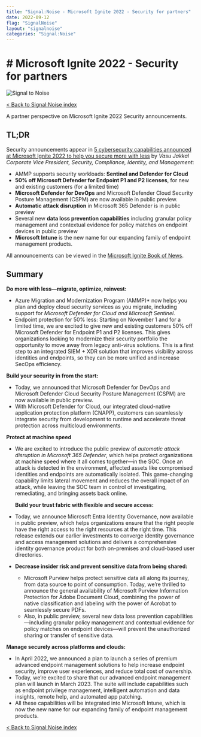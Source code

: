 ```yaml
---
title: "Signal:Noise - Microsoft Ignite 2022 - Security for partners"
date: 2022-09-12
flag: "SignalNoise"
layout: "signalnoise"
categories: "Signal:Noise"
---
```


# # Microsoft Ignite 2022 - Security for partners

![Signal to Noise](/PartnerCrucible/Library/signaltonoise-msignite2022.png)

[< Back to Signal:Noise index](/PartnerCrucible/SignaltoNoise)

A partner perspective on Microsoft Ignite 2022 Security announcements.

## TL;DR
Security announcements appear in [5 cybersecurity capabilities announced at Microsoft Ignite 2022 to help you secure more with less](https://www.microsoft.com/security/blog/2022/10/12/5-cybersecurity-capabilities-announced-at-microsoft-ignite-2022-to-help-you-secure-more-with-less/) by *Vasu Jakkal Corporate Vice President, Security, Compliance, Identity, and Management*:
* AMMP supports security workloads: **Sentinel and Defender for Cloud**
* **50% off Microsoft Defender for Endpoint P1 and P2 licenses**, for new and existing customers (for a limited time)
* **Microsoft Defender for DevOps** and Microsoft Defender Cloud Security Posture Management (CSPM) are now available in public preview.
* **Automatic attack disruption** in Microsoft 365 Defender is in public preview
* Several new **data loss prevention capabilities** including granular policy management and contextual evidence for policy matches on endpoint devices in public preview
* **Microsoft Intune** is the new name for our expanding family of endpoint management products.

All announcements can be viewed in the [Microsoft Ignite Book of News](https://news.microsoft.com/ignite-2022-book-of-news/).

## Summary
  **Do more with less—migrate, optimize, reinvest:**
  * Azure Migration and Modernization Program (AMMP)* now helps you plan and deploy cloud security services as you migrate, including support for *Microsoft Defender for Cloud and Microsoft Sentinel*.
  * Endpoint protection for 50% less: Starting on November 1 and for a limited time, we are excited to give new and existing customers 50% off Microsoft Defender for Endpoint P1 and P2 licenses. This gives organizations looking to modernize their security portfolio the opportunity to move away from legacy anti-virus solutions. This is a first step to an integrated SIEM + XDR solution that improves visibility across identities and endpoints, so they can be more unified and increase SecOps efficiency.

  **Build your security in from the start:**
  * Today, we announced that Microsoft Defender for DevOps and Microsoft Defender Cloud Security Posture Management (CSPM) are now available in public preview.
  * With Microsoft Defender for Cloud, our integrated cloud-native application protection platform (CNAPP), customers can seamlessly integrate security from development to runtime and accelerate threat protection across multicloud environments.

  **Protect at machine speed**
  * We are excited to introduce the public preview of *automatic attack disruption in Microsoft 365 Defender*, which helps protect organizations at machine speed where it all comes together—in the SOC. Once an attack is detected in the environment, affected assets like compromised identities and endpoints are automatically isolated. This game-changing capability limits lateral movement and reduces the overall impact of an attack, while leaving the SOC team in control of investigating, remediating, and bringing assets back online.

	**Build your trust fabric with flexible and secure access:**
  *  Today, we announce Microsoft Entra Identity Governance, now available in public preview, which helps organizations ensure that the right people have the right access to the right resources at the right time. This release extends our earlier investments to converge identity governance and access management solutions and delivers a comprehensive identity governance product for both on-premises and cloud-based user directories.
*
	**Decrease insider risk and prevent sensitive data from being shared:**
  * Microsoft Purview helps protect sensitive data all along its journey, from data source to point of consumption. Today, we’re thrilled to announce the general availability of Microsoft Purview Information Protection for Adobe Document Cloud, combining the power of native classification and labeling with the power of Acrobat to seamlessly secure PDFs.
  * Also, in public preview, several new data loss prevention capabilities—including granular policy management and contextual evidence for policy matches on endpoint devices—will prevent the unauthorized sharing or transfer of sensitive data.

**Manage securely across platforms and clouds:**
* In April 2022, we announced a plan to launch a series of premium advanced endpoint management solutions to help increase endpoint security, improve user experiences, and reduce total cost of ownership.
* Today, we’re excited to share that our advanced endpoint management plan will launch in March 2023. The suite will include capabilities such as endpoint privilege management, intelligent automation and data insights, remote help, and automated app patching.
* All these capabilities will be integrated into Microsoft Intune, which is now the new name for our expanding family of endpoint management products.



[< Back to Signal:Noise index](/PartnerCrucible/SignaltoNoise)

